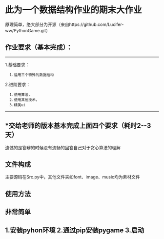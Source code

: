 # 此为一个数据结构作业的期末大作业
原理简单，绝大部分为开源（来自https://github.com/Lucifer-ww/PythonGame.git）
## 作业要求（基本完成）：
---
  1.基础要求：

      1.运用三个特殊的数据结构

  2.进阶要求：

      1.使用算法， 
      2.使用其他技术，
      3.精美ui
---
## *交给老师的版本基本完成上面四个要求（耗时2--3天）
遗憾的是答辩的时候没有流畅的回答自己对于贪心算法的理解
## 文件构成
主要源码在Src.py中，其他文件夹如font、image、music均为素材文件
## 使用方法
非常简单
---
1.安装pyhon环境
2.通过pip安装pygame
3.启动
---
